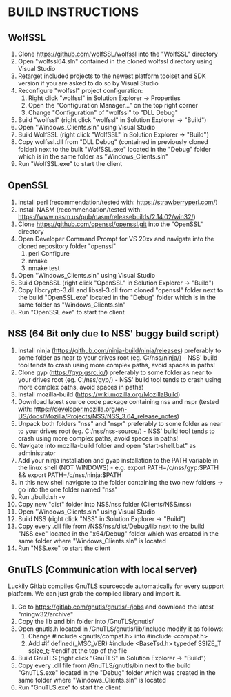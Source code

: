 # BUILD INSTRUCTIONS

## WolfSSL

 1. Clone https://github.com/wolfSSL/wolfssl into the "WolfSSL" directory
 2. Open "wolfssl64.sln" contained in the cloned wolfssl directory using Visual Studio
 3. Retarget included projects to the newest platform toolset and SDK version if you are asked to do so by Visual Studio
 4. Reconfigure "wolfssl" project configuration:
	1. Right click "wolfssl" in Solution Explorer -> Properties
	2. Open the "Configuration Manager..." on the top right corner
	3. Change "Configuration" of "wolfssl" to "DLL Debug"
 5. Build "wolfssl" (right click "wolfssl" in Solution Explorer -> "Build")
 6. Open "Windows_Clients.sln" using Visual Studio
 7. Build WolfSSL (right click "WolfSSL" in Solution Explorer -> "Build")
 8. Copy wolfssl.dll from "DLL Debug" (contained in previously cloned folder) next to the built "WolfSSL.exe" located in the "Debug" folder which is in the same folder as "Windows_Clients.sln"
 9. Run "WolfSSL.exe" to start the client
 
## OpenSSL
1. Install perl (recommendation/tested with: https://strawberryperl.com/)
2. Install NASM (recommendation/tested with: https://www.nasm.us/pub/nasm/releasebuilds/2.14.02/win32/)
3. Clone https://github.com/openssl/openssl.git into the "OpenSSL" directory
4. Open Developer Command Prompt for VS 20xx and navigate into the cloned repository folder "openssl"
	1. perl Configure
	2. nmake
	2. nmake test
5. Open "Windows_Clients.sln" using Visual Studio
6. Build OpenSSL (right click "OpenSSL" in Solution Explorer -> "Build")
7. Copy libcrypto-3.dll and libssl-3.dll from cloned "openssl" folder next to the build "OpenSSL.exe" located in the "Debug" folder which is in the same folder as "Windows_Clients.sln"
8. Run "OpenSSL.exe" to start the client

## NSS (64 Bit only due to NSS' buggy build script)
1. Install ninja (https://github.com/ninja-build/ninja/releases) preferably to some folder as near to your drives root (eg. C:/nss/ninja/) - NSS' build tool tends to crash using more complex paths, avoid spaces in paths!
2. Clone gyp (https://gyp.gsrc.io/) preferably to some folder as near to your drives root (eg. C:/nss/gyp/) - NSS' build tool tends to crash using more complex paths, avoid spaces in paths!
3. Install mozilla-build (https://wiki.mozilla.org/MozillaBuild)
4. Download latest source code package containing nss and nspr (tested with: https://developer.mozilla.org/en-US/docs/Mozilla/Projects/NSS/NSS_3.64_release_notes)
5. Unpack both folders "nss" and "nspr" preferably to some folder as near to your drives root (eg. C:/nss/nss-source/) - NSS' build tool tends to crash using more complex paths, avoid spaces in paths!
6. Navigate into mozilla-build folder and open "start-shell.bat" as administrator
7. Add your ninja installation and gyap installation to the PATH variable in the linux shell (NOT WINDOWS) - e.g. export PATH=/c/nss/gyp:$PATH && export PATH=/c/nss/ninja:$PATH
8. In this new shell navigate to the folder containing the two new folders -> go into the one folder named "nss"
9. Run ./build.sh -v
10. Copy new "dist" folder into NSS/nss folder (Clients/NSS/nss)
11. Open "Windows_Clients.sln" using Visual Studio
12. Build NSS (right click "NSS" in Solution Explorer -> "Build")
13. Copy every .dll file from /NSS/nss/dist/Debug/lib next to the build "NSS.exe" located in the "x64/Debug" folder which was created in the same folder where "Windows_Clients.sln" is located
14. Run "NSS.exe" to start the client

## GnuTLS (Communication with local server)
Luckily Gitlab compiles GnuTLS sourcecode automatically for every support platform. We can just grab the compiled library and import it.
1. Go to https://gitlab.com/gnutls/gnutls/-/jobs and download the latest "mingw32/archive"
2. Copy the lib and bin folder into /GnuTLS/gnutls/
3. Open gnutls.h located in /GnuTLS/gnutls/lib/include modify it as follows:
	1. Change #include <gnutls/compat.h> into #include <compat.h>
	2. Add #if defined(_MSC_VER)
	   #include <BaseTsd.h>
       typedef SSIZE_T ssize_t;
       #endif
	   at the top of the file
4. Build GnuTLS (right click "GnuTLS" in Solution Explorer -> "Build")
5. Copy every .dll file from /GnuTLS/gnutls/bin next to the build "GnuTLS.exe" located in the "Debug" folder which was created in the same folder where "Windows_Clients.sln" is located
6. Run "GnuTLS.exe" to start the client